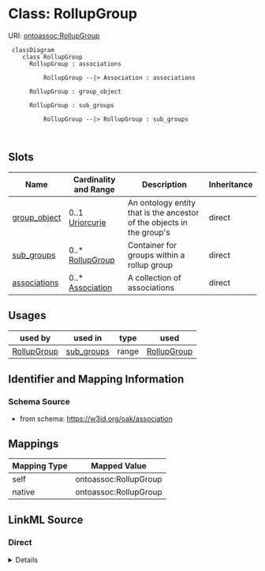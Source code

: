 # Class: RollupGroup



URI: [ontoassoc:RollupGroup](https://w3id.org/oak/association/RollupGroup)




```{mermaid}
 classDiagram
    class RollupGroup
      RollupGroup : associations
        
          RollupGroup --|> Association : associations
        
      RollupGroup : group_object
        
      RollupGroup : sub_groups
        
          RollupGroup --|> RollupGroup : sub_groups
        
      
```




<!-- no inheritance hierarchy -->


## Slots

| Name | Cardinality and Range | Description | Inheritance |
| ---  | --- | --- | --- |
| [group_object](group_object.md) | 0..1 <br/> [Uriorcurie](Uriorcurie.md) | An ontology entity that is the ancestor of the objects in the group's  | direct |
| [sub_groups](sub_groups.md) | 0..* <br/> [RollupGroup](RollupGroup.md) | Container for groups within a rollup group | direct |
| [associations](associations.md) | 0..* <br/> [Association](Association.md) | A collection of associations | direct |





## Usages

| used by | used in | type | used |
| ---  | --- | --- | --- |
| [RollupGroup](RollupGroup.md) | [sub_groups](sub_groups.md) | range | [RollupGroup](RollupGroup.md) |






## Identifier and Mapping Information







### Schema Source


* from schema: https://w3id.org/oak/association





## Mappings

| Mapping Type | Mapped Value |
| ---  | ---  |
| self | ontoassoc:RollupGroup |
| native | ontoassoc:RollupGroup |





## LinkML Source

<!-- TODO: investigate https://stackoverflow.com/questions/37606292/how-to-create-tabbed-code-blocks-in-mkdocs-or-sphinx -->

### Direct

<details>
```yaml
name: RollupGroup
from_schema: https://w3id.org/oak/association
slots:
- group_object
- sub_groups
- associations

```
</details>

### Induced

<details>
```yaml
name: RollupGroup
from_schema: https://w3id.org/oak/association
attributes:
  group_object:
    name: group_object
    description: "An ontology entity that is the ancestor of the objects in the group's\
      \ \nassociations and sub-group associations."
    from_schema: https://w3id.org/oak/association
    rank: 1000
    slot_uri: rdf:object
    alias: group_object
    owner: RollupGroup
    domain_of:
    - RollupGroup
    range: uriorcurie
  sub_groups:
    name: sub_groups
    description: Container for groups within a rollup group.
    from_schema: https://w3id.org/oak/association
    rank: 1000
    multivalued: true
    alias: sub_groups
    owner: RollupGroup
    domain_of:
    - RollupGroup
    range: RollupGroup
    inlined: true
    inlined_as_list: true
  associations:
    name: associations
    description: A collection of associations
    from_schema: https://w3id.org/oak/association
    rank: 1000
    multivalued: true
    alias: associations
    owner: RollupGroup
    domain_of:
    - RollupGroup
    range: Association
    inlined: true
    inlined_as_list: true

```
</details>